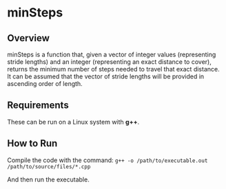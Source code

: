 # minSteps

## Overview
minSteps is a function that, given a vector of integer values (representing stride lengths) and an integer (representing an exact distance to cover), returns the minimum number of steps needed to travel that exact distance. It can be assumed that the vector of stride lengths will be provided in ascending order of length.

## Requirements
These can be run on a Linux system with **g++**.

## How to Run
Compile the code with the command:
`g++ -o /path/to/executable.out /path/to/source/files/*.cpp`

And then run the executable.